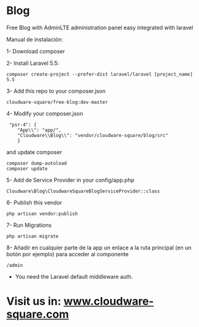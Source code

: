# Blog
Free Blog with AdminLTE administration panel easy integrated with laravel

Manual de instalación:

1- Download composer


2- Install Laravel 5.5:

	composer create-project --prefer-dist laravel/laravel [project_name] 5.5

3- Add this repo to your composer.json

    cloudware-square/free-blog:dev-master

4- Modify your composer.json

	 "psr-4": {
		"App\\": "app/",
    	"Cloudware\\Blog\\": "vendor/cloudware-square/blog/src"
		}

and update composer

	composer dump-autoload
	composer update

5- Add de Service Provider in your config/app.php

    Cloudware\Blog\CloudwareSquareBlogServiceProvider::class

6- Publish this vendor

	php artisan vendor:publish

7- Run Migrations

	php artisan migrate

8- Añadir en cualquier parte de la app un enlace a la ruta principal (en un botón por ejemplo) para acceder al componente

	/admin

* You need the Laravel default middleware auth.

# Visit us in: www.cloudware-square.com
